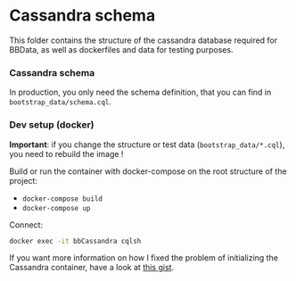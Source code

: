 # Cassandra schema

This folder contains the structure of the cassandra database required for BBData, as well as dockerfiles and data for testing purposes. 

### Cassandra schema

In production, you only need the schema definition, that you can find in `bootstrap_data/schema.cql`.


### Dev setup (docker)

__Important__: if you change the structure or test data (`bootstrap_data/*.cql`), you need to rebuild the image !

Build or run the container with docker-compose on the root structure of the project:

* ```docker-compose build```
* ```docker-compose up```

Connect:
```bash
docker exec -it bbCassandra cqlsh
```

If you want more information on how I fixed the problem of initializing the Cassandra container,
have a look at [this gist](https://gist.github.com/derlin/0d4c98f7787140805793d6268dae8440).